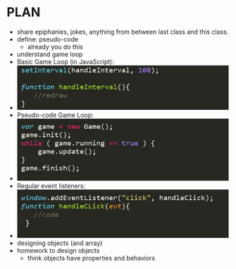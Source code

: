 PLAN
=======
* share epiphanies, jokes, anything from between last class and this class.
* define: pseudo-code
	* already you do this
* understand game loop
* Basic Game Loop (in JavaScript):
* ![](img/gameloop_js.png)
* Pseudo-code Game Loop:
* ![](img/gameloop_stubbed.png)
* Regular event listeners:
* ![](img/handler_but_errors.png)
* designing objects (and array)
* homework to design objects
	* think objects have properties and behaviors

